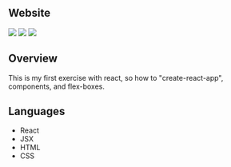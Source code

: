 
## Website


![](https://res.cloudinary.com/dta6lllnx/image/upload/q_auto:eco/v1611331903/GithubPreviews/Screenshot_2021-01-22_at_17.09.45_uhpvlk.png)
![](https://res.cloudinary.com/dta6lllnx/image/upload/q_auto:eco/v1611331903/GithubPreviews/Screenshot_2021-01-22_at_17.09.45_uhpvlk.png)
![](https://res.cloudinary.com/dta6lllnx/image/upload/q_auto:eco/v1611331903/GithubPreviews/Screenshot_2021-01-22_at_17.09.45_uhpvlk.png)


## Overview

This is my first exercise with react, so how to "create-react-app", components, and flex-boxes.

## Languages
- React
- JSX 
- HTML
- CSS
